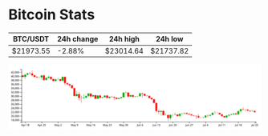 # Bitcoin Stats

BTC/USDT|24h change|24h high|24h low|
|---|---|---|---|
|$21973.55|-2.88%|$23014.64|$21737.82|

<img src="./chart.svg">
